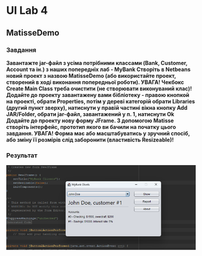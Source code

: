 # UI Lab 4
## MatisseDemo
### Завдання 
<b>Завантажте jar-файл з усіма потрібними классами (Bank, Customer, Account та ін.) з наших попередніх лаб - MyBank
Створіть в Netbeans новий проект з назвою MatisseDemo (або використайте проект, створений в ході виконання попередньої роботи). УВАГА! Чекбокс Create Main Class треба очистити (не створювати виконуваний клас)!
Додайте до проекту завантажену вами бібліотеку - правою кнопкой на проекті, обрати Properties, потім у дереві категорій обрати Libraries (другий пункт зверху), натиснути у правій частині вікна кнопку Add JAR/Folder, обрати jar-файл, завантажений у п. 1, натиснути Ok
Додайте до проекту нову форму JFrame. З допомогою Matisse створіть інтерфейс, прототип якого ви бачили на початку цього завдання. УВАГА! Форма має або масштабуватись у зручний спосіб, або зміну її розмірів слід заборонити (властивість Resizeable)!</b>

### Результат
![](images/3.png)
